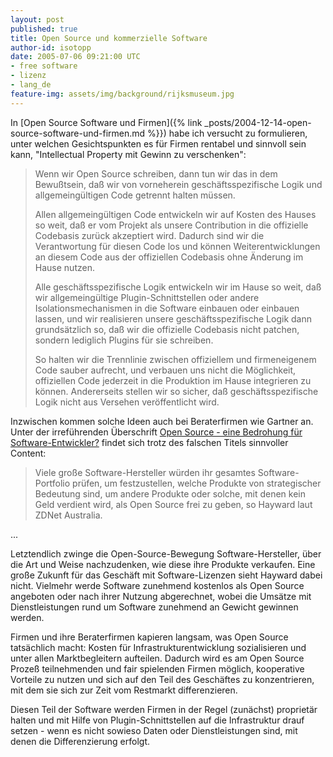 ```yaml
---
layout: post
published: true
title: Open Source und kommerzielle Software
author-id: isotopp
date: 2005-07-06 09:21:00 UTC
- free software
- lizenz
- lang_de
feature-img: assets/img/background/rijksmuseum.jpg
---
```


In 
[Open Source Software und Firmen]({% link _posts/2004-12-14-open-source-software-und-firmen.md %}}) habe ich versucht zu formulieren, unter welchen Gesichtspunkten es für Firmen rentabel und sinnvoll sein kann, "Intellectual Property mit Gewinn zu verschenken": 

> Wenn wir Open Source schreiben, dann tun wir das in dem Bewußtsein, daß wir von vorneherein geschäftsspezifische Logik und allgemeingültigen Code getrennt halten müssen.
> 
> Allen allgemeingültigen Code entwickeln wir auf Kosten des Hauses so weit, daß er vom Projekt als unsere Contribution in die offizielle Codebasis zurück akzeptiert wird. 
> Dadurch sind wir die Verantwortung für diesen Code los und können Weiterentwicklungen an diesem Code aus der offiziellen Codebasis ohne Änderung im Hause nutzen.
 >
>  Alle geschäftsspezifische Logik entwickeln wir im Hause so weit, daß wir allgemeingültige Plugin-Schnittstellen oder andere Isolationsmechanismen in die Software einbauen oder einbauen lassen, und wir realisieren unsere geschäftsspezifische Logik dann grundsätzlich so, daß wir die offizielle Codebasis nicht patchen, sondern lediglich Plugins für sie schreiben. 
>
>  So halten wir die Trennlinie zwischen offiziellem und firmeneigenem Code sauber aufrecht, und verbauen uns nicht die Möglichkeit, offiziellen Code jederzeit in die Produktion im Hause integrieren zu können.
> Andererseits stellen wir so sicher, daß geschäftsspezifische Logik nicht aus Versehen veröffentlicht wird.

Inzwischen kommen solche Ideen auch bei Beraterfirmen wie Gartner an. Unter der irreführenden Überschrift 
[Open Source - eine Bedrohung für Software-Entwickler?](http://www.golem.de/0507/39047.html) 
findet sich trotz des falschen Titels sinnvoller Content: 

> Viele große Software-Hersteller würden ihr gesamtes Software-Portfolio prüfen, um festzustellen, welche Produkte von strategischer Bedeutung sind, um andere Produkte oder solche, mit denen kein Geld verdient wird, als Open Source frei zu geben, so Hayward laut ZDNet Australia. 

...

Letztendlich zwinge die Open-Source-Bewegung Software-Hersteller, über die Art und Weise nachzudenken, wie diese ihre Produkte verkaufen. 
Eine große Zukunft für das Geschäft mit Software-Lizenzen sieht Hayward dabei nicht.
Vielmehr werde Software zunehmend kostenlos als Open Source angeboten oder nach ihrer Nutzung abgerechnet, wobei die Umsätze mit Dienstleistungen rund um Software zunehmend an Gewicht gewinnen werden.

Firmen und ihre Beraterfirmen kapieren langsam, was Open Source tatsächlich macht: 
Kosten für Infrastrukturentwicklung sozialisieren und unter allen Marktbegleitern aufteilen. 
Dadurch wird es am Open Source Prozeß teilnehmenden und fair spielenden Firmen möglich, kooperative Vorteile zu nutzen und sich auf den Teil des Geschäftes zu konzentrieren, mit dem sie sich zur Zeit vom Restmarkt differenzieren. 

Diesen Teil der Software werden Firmen in der Regel (zunächst) proprietär halten und mit Hilfe von Plugin-Schnittstellen auf die Infrastruktur drauf setzen - wenn es nicht sowieso Daten oder Dienstleistungen sind, mit denen die Differenzierung erfolgt.

